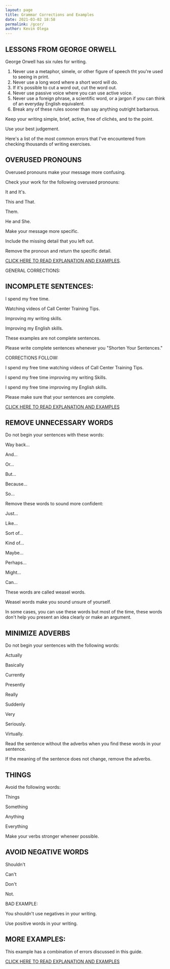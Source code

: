 ```yaml
--- 
layout: page
title: Grammar Corrections and Examples
date: 2021-03-02 18:58
permalink: /gcor/ 
author: Kevin Olega 
--- 
```

## LESSONS FROM GEORGE ORWELL

George Orwell has six rules for writing.

1. Never use a metaphor, simele, or other figure of speech tht you're used to seeing in print.
2. Never use a long word where a short word will do.
3. If it's possible to cut a word out, cut the word out.
4. Never use passive voice where you can use active voice.
5. Never use a foreign phrase, a scientific word, or a jargon if you can think of an everyday English equivalent.
6. Break any of these rules sooner than say anything outright barbarous.

Keep your writing simple, brief, active, free of clichés, and to the point.

Use your best judgement.

Here's a list of the most common errors that I've encountered from checking thousands of writing exercises.

## OVERUSED PRONOUNS

Overused pronouns make your message more confusing.

Check your work for the following overused pronouns:

It and It's.

This and That.

Them.

He and She.

Make your message more specific.

Include the missing detail that you left out.

Remove the pronoun and return the specific detail.

[CLICK HERE TO READ EXPLANATION AND EXAMPLES](https://docs.google.com/document/d/1E_1W0ZMyDmbzfOhxWZoEH2XDtnBuNe67vRU775EG5SU/edit?usp=sharing).

GENERAL CORRECTIONS:

## INCOMPLETE SENTENCES:

I spend my free time.

Watching videos of Call Center Training Tips.

Improving my writing skills.

Improving my English skills.

These examples are not complete sentences.

Please write complete sentences whenever you "Shorten Your Sentences."

CORRECTIONS FOLLOW:

I spend my free time watching videos of Call Center Training Tips.

I spend my free time improving my writing Skills.

I spend my free time improving my English skills.

Please make sure that your sentences are complete.

[CLICK HERE TO READ EXPLANATION AND EXAMPLES](https://docs.google.com/document/d/1cFMf_3UvyDQDk0o5Y8oIlFzMxGrm-Tm_nVPRJcljYYM/edit?usp=sharing)

## REMOVE UNNECESSARY WORDS

Do not begin your sentences with these words:

Way back...

And...

Or...

But...

Because...

So...


Remove these words to sound more confident:

Just...

Like...

Sort of...

Kind of...

Maybe...

Perhaps...

Might...

Can...

These words are called weasel words.

Weasel words make you sound unsure of yourself.

In some cases, you can use these words but most of the time, these words don't help you present an idea clearly or make an argument.


## MINIMIZE ADVERBS

Do not begin your sentences with the following words:

Actually

Basically

Currently

Presently

Really

Suddenly

Very

Seriously.

Virtually.

Read the sentence without the adverbs when you find these words in your sentence. 

If the meaning of the sentence does not change, remove the adverbs.

## THINGS

Avoid the following words:

Things

Something

Anything

Everything

Make your verbs stronger wheneer possible.

## AVOID NEGATIVE WORDS

Shouldn't

Can't 

Don't

Not.

BAD EXAMPLE:

You shouldn't use negatives in your writing.

Use positive words in your writing.

## MORE EXAMPLES:

This example has a combination of errors discussed in this guide.

[CLICK HERE TO READ EXPLANATION AND EXAMPLES](https://docs.google.com/document/d/1kru_Zy18eXuK0_tp9Q6jRMIBFUIk4qr4e_YKcvZfY6s/edit?usp=sharing)